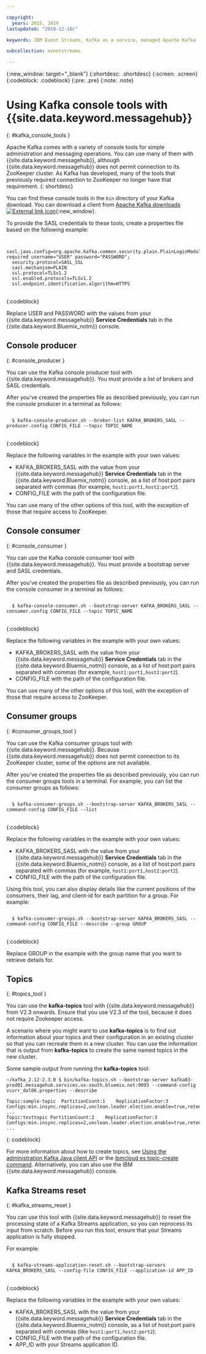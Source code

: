```yaml
---

copyright:
  years: 2015, 2019
lastupdated: "2019-12-18c"

keywords: IBM Event Streams, Kafka as a service, managed Apache Kafka

subcollection: eventstreams

---
```


{:new_window: target="_blank"}
{:shortdesc: .shortdesc}
{:screen: .screen}
{:codeblock: .codeblock}
{:pre: .pre}
{:note: .note}


# Using Kafka console tools with {{site.data.keyword.messagehub}}
{: #kafka_console_tools }

Apache Kafka comes with a variety of console tools for simple administration and messaging operations. You can use many of them with {{site.data.keyword.messagehub}}, although {{site.data.keyword.messagehub}} does not permit connection to its ZooKeeper cluster. As Kafka has developed, many of the tools that previously required connection to ZooKeeper no longer have that requirement.
{: shortdesc}

You can find these console tools in the <code>bin</code> directory of your Kafka download. You can download a client from [Apache Kafka downloads ![External link icon](../../icons/launch-glyph.svg "External link icon")](http://kafka.apache.org/downloads){:new_window}.

To provide the SASL credentials to these tools, create a properties file based on the following example:

<pre>
<code>
  sasl.jaas.config=org.apache.kafka.common.security.plain.PlainLoginModule required username="USER" password="PASSWORD";
  security.protocol=SASL_SSL
  sasl.mechanism=PLAIN
  ssl.protocol=TLSv1.2
  ssl.enabled.protocols=TLSv1.2
  ssl.endpoint.identification.algorithm=HTTPS
</code>
</pre>
{:codeblock}

Replace USER and PASSWORD with the values from your {{site.data.keyword.messagehub}} **Service Credentials** tab in the {{site.data.keyword.Bluemix_notm}} console.


## Console producer
{: #console_producer }

You can use the Kafka console producer tool with {{site.data.keyword.messagehub}}. You must provide a list of brokers and SASL credentials.

After you've created the properties file as described previously, you can run the console producer in a terminal as follows:

<pre>
<code>
  $ kafka-console-producer.sh --broker-list KAFKA_BROKERS_SASL --producer.config CONFIG_FILE --topic TOPIC_NAME
</code>
</pre>
{:codeblock}

Replace the following variables in the example with your own values:
* KAFKA_BROKERS_SASL with the value from your {{site.data.keyword.messagehub}} **Service Credentials** tab in the {{site.data.keyword.Bluemix_notm}} console, as a list of host:port pairs separated with commas (for example, `host1:port1,host2:port2`). 
* CONFIG_FILE with the path of the configuration file. 

You can use many of the other options of this tool, with the exception of those that require access to ZooKeeper.


## Console consumer
{: #console_consumer }

You can use the Kafka console consumer tool with {{site.data.keyword.messagehub}}. You must provide a bootstrap server and SASL credentials.

After you've created the properties file as described previously, you can run the console consumer in a terminal as follows:

<pre>
<code>
  $ kafka-console-consumer.sh --bootstrap-server KAFKA_BROKERS_SASL --consumer.config CONFIG_FILE --topic TOPIC_NAME 
</code>
</pre>
{:codeblock}

Replace the following variables in the example with your own values:
* KAFKA_BROKERS_SASL with the value from your {{site.data.keyword.messagehub}} **Service Credentials** tab in the {{site.data.keyword.Bluemix_notm}} console, as a list of host:port pairs separated with commas (for example, `host1:port1,host2:port2`). 
* CONFIG_FILE with the path of the configuration file. 

You can use many of the other options of this tool, with the exception of those that require access to ZooKeeper.


## Consumer groups
{: #consumer_groups_tool }

You can use the Kafka consumer groups tool with {{site.data.keyword.messagehub}}. Because {{site.data.keyword.messagehub}} does not permit connection to its ZooKeeper cluster, some of the options are not available.

After you've created the properties file as described previously, you can run the consumer groups tools in a terminal. For example, you can list the consumer groups as follows:

<pre>
<code>
  $ kafka-consumer-groups.sh --bootstrap-server KAFKA_BROKERS_SASL --command-config CONFIG_FILE --list
</code>
</pre>
{:codeblock}

Replace the following variables in the example with your own values:
* KAFKA_BROKERS_SASL with the value from your {{site.data.keyword.messagehub}} **Service Credentials** tab in the {{site.data.keyword.Bluemix_notm}} console, as a list of host:port pairs separated with commas (for example, `host1:port1,host2:port2`). 
* CONFIG_FILE with the path of the configuration file.

Using this tool, you can also display details like the current positions of the consumers, their lag, and client-id for each partition for a group. For example:

<pre>
<code>
  $ kafka-consumer-groups.sh --bootstrap-server KAFKA_BROKERS_SASL --command-config CONFIG_FILE --describe --group GROUP
</code>
</pre>
{:codeblock}

Replace GROUP in the example with the group name that you want to retrieve details for. 


## Topics
{: #topics_tool }

You can use the **kafka-topics** tool with {{site.data.keyword.messagehub}} from V2.3 onwards. Ensure that you use V2.3 of the tool, because it does not require Zookeeper access.

A scenario where you might want to use **kafka-topics** is to find out information about your topics and their configuration in an existing cluster so that you can recreate them in a new cluster. You can use the information that is output from **kafka-topics** to create the same named topics in the new cluster. 

Some sample output from running the **kafka-topics** tool:

```
~/kafka_2.12-2.3.0 $ bin/kafka-topics.sh --bootstrap-server kafka03-prod01.messagehub.services.us-south.bluemix.net:9093 --command-config vcurr_dal06.properties --describe

Topic:sample-topic	PartitionCount:1	ReplicationFactor:3	Configs:min.insync.replicas=2,unclean.leader.election.enable=true,retention.bytes=1073741824,segment.bytes=536870912,retention.ms=86400000
...
Topic:testtopic	PartitionCount:2	ReplicationFactor:3	Configs:min.insync.replicas=2,unclean.leader.election.enable=true,retention.bytes=1073741824,segment.bytes=536870912,retention.ms=86400000
...
```
{: codeblock}


For more information about how to create topics, see [Using the administration Kafka Java client API](/docs/services/EventStreams?topic=eventstreams-kafka_java_api) or the 
[ibmcloud es topic-create command](/docs/services/EventStreams?topic=eventstreams-cli_reference#ibmcloud_es). Alternatively, you can also use the IBM {{site.data.keyword.messagehub}} console.



## Kafka Streams reset
{: #kafka_streams_reset }

You can use this tool with {{site.data.keyword.messagehub}} to reset the processing state of a Kafka Streams application, so you can reprocess its input from scratch. Before you run this tool, ensure that your Streams application is fully stopped.

For example:

<pre>
<code>
  $ kafka-streams-application-reset.sh --bootstrap-servers KAFKA_BROKERS_SASL --config-file CONFIG_FILE --application-id APP_ID
</code>
</pre>
{:codeblock}

Replace the following variables in the example with your own values:
* KAFKA_BROKERS_SASL with the value from your {{site.data.keyword.messagehub}} **Service Credentials** tab in the {{site.data.keyword.Bluemix_notm}} console, as a list of host:port pairs separated with commas (like `host1:port1,host2:port2`). 
* CONFIG_FILE with the path of the configuration file. 
* APP_ID with your Streams application ID.


